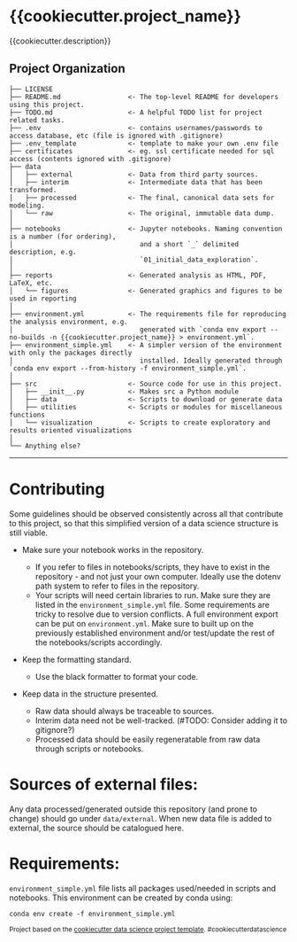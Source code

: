 {{cookiecutter.project_name}}
==============================

{{cookiecutter.description}}

Project Organization
------------
    ├── LICENSE
    ├── README.md                 <- The top-level README for developers using this project.
    ├── TODO.md                   <- A helpful TODO list for project related tasks.
    ├── .env                      <- contains usernames/passwords to access database, etc (file is ignored with .gitignore)
    ├── .env_template             <- template to make your own .env file
    ├── certificates              <- eg. ssl certificate needed for sql access (contents ignored with .gitignore)
    ├── data
    │   ├── external              <- Data from third party sources.
    │   ├── interim               <- Intermediate data that has been transformed.
    │   ├── processed             <- The final, canonical data sets for modeling.
    │   └── raw                   <- The original, immutable data dump.
    │
    ├── notebooks                 <- Jupyter notebooks. Naming convention is a number (for ordering),
    │                                and a short `_` delimited description, e.g.
    │                                `01_initial_data_exploration`.
    │
    ├── reports                   <- Generated analysis as HTML, PDF, LaTeX, etc.
    │   └── figures               <- Generated graphics and figures to be used in reporting
    │
    ├── environment.yml           <- The requirements file for reproducing the analysis environment, e.g.
    │                                generated with `conda env export --no-builds -n {{cookiecutter.project_name}} > environment.yml`.
    ├── environment_simple.yml    <- A simpler version of the environment with only the packages directly 
    │                                installed. Ideally generated through `conda env export --from-history -f environment_simple.yml`.
    │
    ├── src                       <- Source code for use in this project.
    │   ├── __init__.py           <- Makes src a Python module
    │   ├── data                  <- Scripts to download or generate data
    │   ├── utilities             <- Scripts or modules for miscellaneous functions
    │   └── visualization         <- Scripts to create exploratory and results oriented visualizations
    │
    └── Anything else?
--------

# Contributing

Some guidelines should be observed consistently across all that contribute to this project, so that this simplified version of a data science structure is still viable.

* Make sure your notebook works in the repository. 

    * If you refer to files in notebooks/scripts, they have to exist in the repository - and not just your own computer. Ideally use the dotenv path system to refer to files in the repository. 
    * Your scripts will need certain libraries to run. Make sure they are listed in the `environment_simple.yml` file. Some requirements are tricky to resolve due to version conflicts. A full environment export can be put on `environment.yml`. Make sure to built up on the previously established environment and/or test/update the rest of the notebooks/scripts accordingly.

* Keep the formatting standard.
    * Use the black formatter to format your code.

* Keep data in the structure presented.
    * Raw data should always be traceable to sources.
    * Interim data need not be well-tracked.  (#TODO: Consider adding it to gitignore?)
    * Processed data should be easily regeneratable from raw data through scripts or notebooks.

# Sources of external files:

Any data processed/generated outside this repository (and prone to change) should go under `data/external`. When new data file is added to external, the source should be catalogued here.


# Requirements:

`environment_simple.yml` file lists all packages used/needed in scripts and notebooks. This environment can be created by conda using: 

```
conda env create -f environment_simple.yml 
```


<p><small>Project based on the <a target="_blank" href="https://drivendata.github.io/cookiecutter-data-science/">cookiecutter data science project template</a>. #cookiecutterdatascience</small></p>
